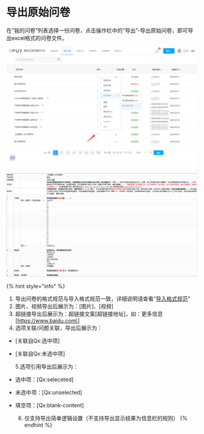# 导出原始问卷

在“我的问卷”列表选择一份问卷，点击操作栏中的“导出”-导出原始问卷，即可导出excel格式的问卷文件。

![&#x6211;&#x7684;&#x95EE;&#x5377;-&#x5BFC;&#x51FA;&#x539F;&#x59CB;&#x95EE;&#x5377;](../../.gitbook/assets/image%20%28563%29.png)

![&#x5BFC;&#x51FA;&#x7684;&#x539F;&#x59CB;&#x95EE;&#x5377;](../../.gitbook/assets/image%20%28562%29.png)

{% hint style="info" %}
1. 导出问卷的格式规范与导入格式规范一致，详细说明请查看“[导入格式规范](../wen-juan-bian-ji/fu-gai-dao-ru.md#step-1-zai-excel-bian-ji-wen-juan-nei-rong)”
2. 图片、视频导出后展示为：\[图片\]、\[视频\]
3. 超链接导出后展示为：超链接文案\[超链接地址\]，如：更多信息\[https://www.baidu.com\]
4. 选项关联/问题关联，导出后展示为：

* \[关联自Qx:选中项\] 
* \[关联自Qx:未选中项\]

     5.选项引用导出后展示为：

* 选中项：\[Qx:seleceted\] 
* 未选中项：\[Qx:unselected\] 
* 填空项：\[Qx:blank-content\]

     6. 仅支持导出简单逻辑设置（不支持导出显示结果为信息栏的规则）
{% endhint %}

